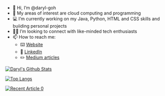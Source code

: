 - 👋 Hi, I’m @daryl-goh
- 👀 My areas of interest are cloud computing and programming
- 💻 I’m currently working on my Java, Python, HTML and CSS skills and buiiding personal projects
- 🤝🏻 I’m looking to connect with like-minded tech enthusiasts
- 📫 How to reach me:
  - :keyboard: [Website](https://www.darylgoh.net/)
  - :office: [LinkedIn](https://www.linkedin.com/in/goh-daryl/)
  - :pencil2: [Medium articles](https://medium.com/@daryl-goh)



[![Daryl's Github Stats](https://github-readme-stats.vercel.app/api?username=daryl-goh&count_private=true&show_icons=true&theme=dark&hide_rank=false)](https://github.com/anuraghazra/github-readme-stats)



[![Top Langs](https://github-readme-stats.vercel.app/api/top-langs/?username=daryl-goh)](https://github.com/anuraghazra/github-readme-stats)



<a target="_blank" href="https://github-readme-medium-recent-article.vercel.app/medium/@daryl-goh/0"><img src="https://github-readme-medium-recent-article.vercel.app/medium/@daryl-goh/0" alt="Recent Article 0">


<!---
daryl-goh/daryl-goh is a ✨ special ✨ repository because its `README.md` (this file) appears on your GitHub profile.
You can click the Preview link to take a look at your changes.
--->
